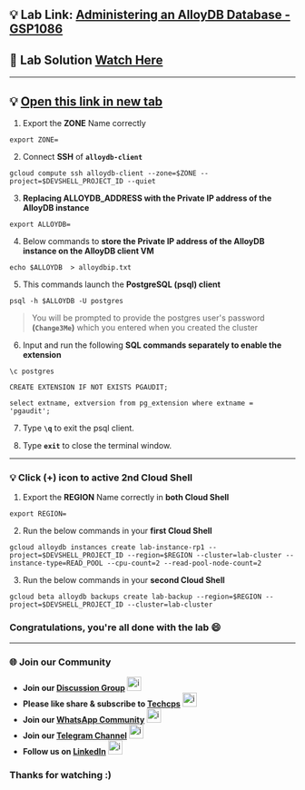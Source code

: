 
## 💡 Lab Link: [Administering an AlloyDB Database - GSP1086](https://www.cloudskillsboost.google/focuses/100851?parent=catalog)

## 🚀 Lab Solution [Watch Here](https://www.youtube.com/@techcps)

---

## 💡 [Open this link in new tab](https://console.cloud.google.com/alloydb/clusters?referrer=search&project=$DEVSHELL_PROJECT_ID)

1. Export the **ZONE** Name correctly
```
export ZONE=
```

2. Connect **SSH** of **`alloydb-client`**
```
gcloud compute ssh alloydb-client --zone=$ZONE --project=$DEVSHELL_PROJECT_ID --quiet
```

3. **Replacing ALLOYDB_ADDRESS with the Private IP address of the AlloyDB instance**
```
export ALLOYDB=
```

4. Below commands to **store the Private IP address of the AlloyDB instance on the AlloyDB client VM**
```
echo $ALLOYDB  > alloydbip.txt 
```

5. This commands launch the **PostgreSQL (psql) client**
```
psql -h $ALLOYDB -U postgres
```

> You will be prompted to provide the postgres user's password **(`Change3Me`)** which you entered when you created the cluster

6. Input and run the following **SQL commands separately to enable the extension**
```
\c postgres
```
```
CREATE EXTENSION IF NOT EXISTS PGAUDIT;
```
```
select extname, extversion from pg_extension where extname = 'pgaudit';
```

7. Type **`\q`** to exit the psql client.

8. Type **`exit`** to close the terminal window.

---

### 💡 Click (+) icon to active 2nd Cloud Shell

1. Export the **REGION** Name correctly in **both Cloud Shell**
```
export REGION=
```

2. Run the below commands in your **first Cloud Shell**
```
gcloud alloydb instances create lab-instance-rp1 --project=$DEVSHELL_PROJECT_ID --region=$REGION --cluster=lab-cluster --instance-type=READ_POOL --cpu-count=2 --read-pool-node-count=2
```

3. Run the below commands in your **second Cloud Shell**
```
gcloud beta alloydb backups create lab-backup --region=$REGION --project=$DEVSHELL_PROJECT_ID --cluster=lab-cluster
```

### Congratulations, you're all done with the lab 😄

---

### 🌐 Join our Community

- **Join our [Discussion Group](https://t.me/Techcpschat)** <img src="https://github.com/user-attachments/assets/a4a4b767-151c-461d-bca1-da6d4c0cd68a" alt="icon" width="25" height="25">
- **Please like share & subscribe to [Techcps](https://www.youtube.com/@techcps)** <img src="https://github.com/user-attachments/assets/6ee41001-c795-467c-8d96-06b56c246b9c" alt="icon" width="25" height="25">
- **Join our [WhatsApp Community](https://whatsapp.com/channel/0029Va9nne147XeIFkXYv71A)** <img src="https://github.com/user-attachments/assets/aa10b8b2-5424-40bc-8911-7969f29f6dae" alt="icon" width="25" height="25">
- **Join our [Telegram Channel](https://t.me/Techcps)** <img src="https://github.com/user-attachments/assets/a4a4b767-151c-461d-bca1-da6d4c0cd68a" alt="icon" width="25" height="25">
- **Follow us on [LinkedIn](https://www.linkedin.com/company/techcps/)** <img src="https://github.com/user-attachments/assets/b9da471b-2f46-4d39-bea9-acdb3b3a23b0" alt="icon" width="25" height="25">

### Thanks for watching :)
